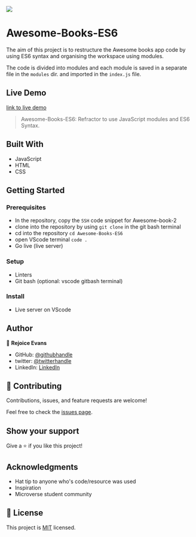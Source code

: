 ![](https://img.shields.io/badge/Microverse-blueviolet)

# Awesome-Books-ES6

The aim of this project is to restructure the Awesome books app code by using ES6 syntax and organising the workspace using modules.

The code is divided into modules and each module is saved in a separate file in the `modules` dir. and imported in the `index.js` file.

## Live Demo

[link to live demo]()

> Awesome-Books-ES6: Refractor to use JavaScript modules and ES6 Syntax.

## Built With

- JavaScript
- HTML
- CSS

## Getting Started

### Prerequisites

- In the repository, copy the `SSH` code snippet for Awesome-book-2
- clone into the repository by using `git clone` in the git bash terminal
- cd into the repository `cd Awesome-Books-ES6`
- open VScode terminal `code .`
- Go live (live server)

### Setup

- Linters
- Git bash (optional: vscode gitbash terminal)

### Install

- Live server on VScode

## Author

👤 **Rejoice Evans**

- GitHub: [@githubhandle]( https://github.com/rmjspecial)
- twitter:  [@twitterhandle](https://twitter.com/rmjspecial2)
- LinkedIn: [LinkedIn](https://www.linkedin.com/in/rejoice-evans-74882122a/)

## 🤝 Contributing
Contributions, issues, and feature requests are welcome!

Feel free to check the [issues page](../../issues/).

## Show your support

Give a ⭐️ if you like this project!

## Acknowledgments

- Hat tip to anyone who's code/resource was used
- Inspiration
- Microverse student community

## 📝 License

This project is [MIT](./MIT.md) licensed.
